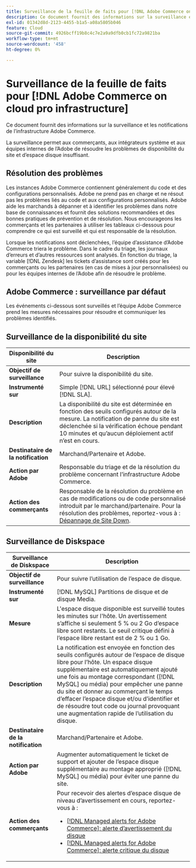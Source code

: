```yaml
---
title: Surveillance de la feuille de faits pour [!DNL Adobe Commerce on cloud pro infrastructure]
description: Ce document fournit des informations sur la surveillance et les notifications de l’infrastructure Adobe Commerce.
exl-id: 01342d8d-2123-4455-b1a5-a08a5805b046
feature: Cloud
source-git-commit: 4926bcff19b8c4c7e2a9a9dfb0cb1fc72a9821ba
workflow-type: tm+mt
source-wordcount: '458'
ht-degree: 0%

---
```



# Surveillance de la feuille de faits pour [!DNL Adobe Commerce on cloud pro infrastructure]

Ce document fournit des informations sur la surveillance et les notifications de l’infrastructure Adobe Commerce.

La surveillance permet aux commerçants, aux intégrateurs système et aux équipes internes de l’Adobe de résoudre les problèmes de disponibilité du site et d’espace disque insuffisant.

## Résolution des problèmes

Les instances Adobe Commerce contiennent généralement du code et des configurations personnalisés. Adobe ne prend pas en charge et ne résout pas les problèmes liés au code et aux configurations personnalisés. Adobe aide les marchands à dépanner et à identifier les problèmes dans notre base de connaissances et fournit des solutions recommandées et des bonnes pratiques de prévention et de résolution. Nous encourageons les commerçants et les partenaires à utiliser les tableaux ci-dessous pour comprendre ce qui est surveillé et qui est responsable de la résolution.

Lorsque les notifications sont déclenchées, l’équipe d’assistance d’Adobe Commerce triera le problème. Dans le cadre du triage, les journaux d’erreurs et d’autres ressources sont analysés. En fonction du triage, la variable [!DNL Zendesk] les tickets d’assistance sont créés pour les commerçants ou les partenaires (en cas de mises à jour personnalisées) ou pour les équipes internes de l’Adobe afin de résoudre le problème.

## Adobe Commerce : surveillance par défaut

Les événements ci-dessous sont surveillés et l’équipe Adobe Commerce prend les mesures nécessaires pour résoudre et communiquer les problèmes identifiés.

## Surveillance de la disponibilité du site

| Disponibilité du site | Description |
|------------|------------|
| **Objectif de surveillance** | Pour suivre la disponibilité du site. |
| **Instrumenté sur** | Simple [!DNL URL] sélectionné pour élevé [!DNL SLA]. |
| **Description** | La disponibilité du site est déterminée en fonction des seuils configurés autour de la mesure. La notification de panne du site est déclenchée si la vérification échoue pendant 10 minutes et qu’aucun déploiement actif n’est en cours. |
| **Destinataire de la notification** | Marchand/Partenaire et Adobe. |
| **Action par Adobe** | Responsable du triage et de la résolution du problème concernant l’infrastructure Adobe Commerce. |
| **Action des commerçants** | Responsable de la résolution du problème en cas de modifications ou de code personnalisé introduit par le marchand/partenaire. Pour la résolution des problèmes, reportez-vous à : [Dépannage de Site Down](https://experienceleague.adobe.com/docs/commerce-knowledge-base/kb/troubleshooting/site-down-or-unresponsive/magento-site-down-troubleshooter.html). |

## Surveillance de Diskspace

| Surveillance de Diskspace | Description |
|------------|------------|
| **Objectif de surveillance** | Pour suivre l’utilisation de l’espace de disque. |
| **Instrumenté sur** | [!DNL MySQL] Partitions de disque et de disque Media. |
| **Mesure** | L&#39;espace disque disponible est surveillé toutes les minutes sur l&#39;hôte. Un avertissement s’affiche si seulement 5 % ou 2 Go d’espace libre sont restants. Le seuil critique défini à l’espace libre restant est de 2 % ou 1 Go. |
| **Description** | La notification est envoyée en fonction des seuils configurés autour de l’espace de disque libre pour l’hôte. Un espace disque supplémentaire est automatiquement ajouté une fois au montage correspondant ([!DNL MySQL] ou média) pour empêcher une panne du site et donner au commerçant le temps d’effacer l’espace disque et/ou d’identifier et de résoudre tout code ou journal provoquant une augmentation rapide de l’utilisation du disque. |
| **Destinataire de la notification** | Marchand/Partenaire et Adobe. |
| **Action par Adobe** | Augmenter automatiquement le ticket de support et ajouter de l’espace disque supplémentaire au montage approprié ([!DNL MySQL] ou média) pour éviter une panne du site. |
| **Action des commerçants** | Pour recevoir des alertes d’espace disque de niveau d’avertissement en cours, reportez-vous à : <ul><li>[[!DNL Managed alerts for Adobe Commerce]: alerte d’avertissement du disque](https://experienceleague.adobe.com/docs/commerce-knowledge-base/kb/support-tools/managed-alerts/managed-alerts-for-magento-commerce-disk-warning-alert.html)</li><li>[[!DNL Managed alerts for Adobe Commerce]: alerte critique du disque](https://experienceleague.adobe.com/docs/commerce-knowledge-base/kb/support-tools/managed-alerts/managed-alerts-for-magento-commerce-disk-critical-alert.html) </li></ul> |
